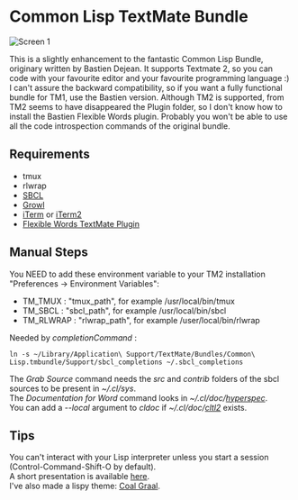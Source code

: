 # Common Lisp TextMate Bundle

![Screen 1](https://github.com/CharlesStain/Common-Lisp.tmbundle/raw/master/screen1.png)

This is a slightly enhancement to the fantastic Common Lisp Bundle, originary written by Bastien Dejean.
It supports Textmate 2, so you can code with your favourite editor and your favourite programming language :)
I can't assure the backward compatibility, so if you want a fully functional bundle for TM1, use the Bastien version.
Although TM2 is supported, from TM2 seems to have disappeared the Plugin folder, so I don't know how to install the
Bastien Flexible Words plugin. Probably you won't be able to use all the code introspection commands of the original bundle.

## Requirements

* tmux
* rlwrap
* [SBCL](http://www.sbcl.org/)
* [Growl](http://growl.info/)
* [iTerm](http://iterm.sourceforge.net/) or [iTerm2](http://www.iterm2.com/)
* [Flexible Words TextMate Plugin](http://github.com/baskerville/Flexible-Words-TextMate)

## Manual Steps

You NEED to add these environment variable to your TM2 installation "Preferences -> Environment Variables":

* TM_TMUX : "tmux_path", for example /usr/local/bin/tmux
* TM_SBCL : "sbcl_path", for example /usr/local/bin/sbcl
* TM_RLWRAP : "rlwrap_path", for example /user/local/bin/rlwrap
	
Needed by *completionCommand* :

	ln -s ~/Library/Application\ Support/TextMate/Bundles/Common\ Lisp.tmbundle/Support/sbcl_completions ~/.sbcl_completions

The *Grab Source* command needs the *src* and *contrib* folders of the sbcl sources to be present in *~/.cl/sys*.  
The *Documentation for Word* command looks in *~/.cl/doc/[hyperspec][hys]*.  
You can add a *--local* argument to *cldoc* if *~/.cl/doc/[cltl2][cl2]* exists.

[cl2]: http://www.cs.cmu.edu/afs/cs.cmu.edu/project/ai-repository/ai/lang/lisp/doc/cltl/cltl_ht.tgz
[hys]: ftp://ftp.lispworks.com/pub/software_tools/reference/HyperSpec-7-0.tar.gz

## Tips

You can't interact with your Lisp interpreter unless you start a session (Control-Command-Shift-O by default).  
A short presentation is available [here](http://www.vimeo.com/13780133).  
I've also made a lispy theme: [Coal Graal](http://github.com/baskerville/Coal-Graal.tmTheme).

